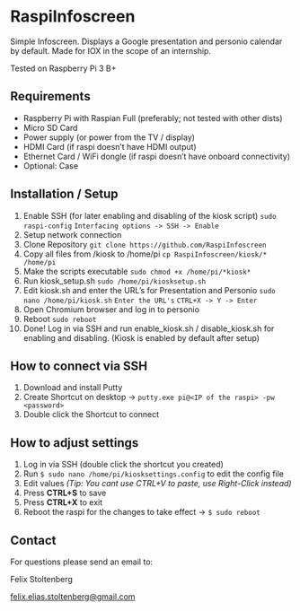# RaspiInfoscreen
Simple Infoscreen. Displays a Google presentation and personio calendar by default.
Made for IOX in the scope of an internship.

Tested on Raspberry Pi 3 B+
## Requirements
* Raspberry Pi with Raspian Full (preferably; not tested with other dists)
* Micro SD Card
* Power supply (or power from the TV / display)
* HDMI Card (if raspi doesn’t have HDMI output)
* Ethernet Card / WiFi dongle (if raspi doesn’t have onboard connectivity)
* Optional: Case
## Installation / Setup
1. Enable SSH (for later enabling and disabling of  the kiosk script)
`sudo raspi-config`
`Interfacing options -> SSH -> Enable`
2. Setup network connection
3. Clone Repository
`git clone https://github.com/RaspiInfoscreen`
5. Copy all files from /kiosk to /home/pi
`cp RaspiInfoscreen/kiosk/* /home/pi`
6. Make the scripts executable
`sudo chmod +x /home/pi/*kiosk*`
6. Run kiosk_setup.sh
`sudo /home/pi/kiosksetup.sh`
7. Edit kiosk.sh and enter the URL’s for Presentation and Personio
`sudo nano /home/pi/kiosk.sh`
`Enter the URL's`
`CTRL+X -> Y -> Enter`
8. Open Chromium browser and log in to personio
9. Reboot
`sudo reboot`
10. Done!
Log in via SSH and run enable_kiosk.sh / disable_kiosk.sh for enabling and disabling. (Kiosk is enabled by default after setup)

## How to connect via SSH
1. Download and install Putty
2. Create Shortcut on desktop -> `putty.exe pi@<IP of the raspi> -pw <password>`
3. Double click the Shortcut to connect

## How to adjust settings
1. Log in via SSH (double click the shortcut you created)
2. Run `$ sudo nano /home/pi/kiosksettings.config` to edit the config file
3. Edit values *(Tip: You cant use CTRL+V to paste, use Right-Click instead)*
4. Press **CTRL+S** to save
5. Press **CTRL+X** to exit
6. Reboot the raspi for the changes to take effect -> `$ sudo reboot` 

## Contact
For questions please send an email to:

Felix Stoltenberg

felix.elias.stoltenberg@gmail.com
